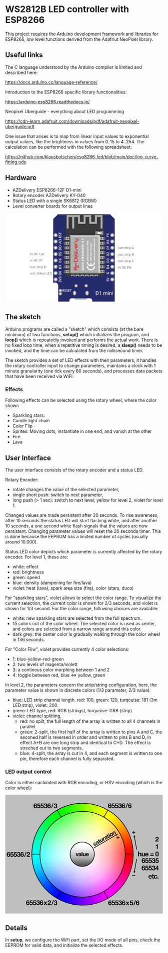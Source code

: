 # WS2812B LED controller with ESP8266

This project requires the Arduino development framework and libraries for ESP8266, low level functions derived from the Adafriut NeoPixel library.

## Useful links

The C language understood by the Arduino compiler is limited and described here:

https://docs.arduino.cc/language-reference/

Introduction to the ESP8266 specific library functionalities:

https://arduino-esp8266.readthedocs.io/

Neopixel Uberguide - everything about LED programming

https://cdn-learn.adafruit.com/downloads/pdf/adafruit-neopixel-uberguide.pdf

One issue that arises is to map from linear input values to exponential output values, like the brightness in values from 0..15 to 4..254. The calculation can be performed with the following spreadsheet:

https://github.com/klausbotschen/esp8266-led/blob/main/doc/log-curve-fitting.ods

## Hardware

* AZDelivery ESP8266-12F D1-mini
* Rotary encoder AZDelivery KY-040
* Status LED with a single SK6812 (RGBW)
* Level converter boards for output lines

![Pinout of ESP8266 for this project](https://github.com/klausbotschen/esp8266-led/blob/main/doc/pin-useage-small.png)

## The sketch

Arduino programs are called a "sketch" which consists (at the bare minimum) of two functions, __setup()__ which initializes the program, and __loop()__ which is repeatedly invoked and performs the actual work. There is no fixed loop time; when a repetitive timing is desired, a __sleep()__ needs to be invoked, and the time can be calculated from the millisecond timer.

The sketch provides a set of LED effects with their parameters, it handles the rotary controller input to change parameters, maintains a clock with 1 minute granularity (one tick every 60 seconds), and processes data packets that have been received via WiFI.

### Effects

Following effects can be selected using the rotary wheel, where the color shown

* Sparkling stars:
* Candle light chain
* Color Flip
* Sprites: Moving dots, instantiate in one end, and vanish at the other
* Fire
* Lava

## User Interface

The user interface consists of the rotary encoder and a status LED.

Rotary Encoder:

* rotate changes the value of the selected parameter,
* single short push: switch to next parameter,
* long push (> 1 sec): switch to next level; yellow for level 2, violet for level 1.

Changed values are made persistent after 20 seconds. To rise awareness, after 10 seconds the status LED will start flashing white, and after another 10 seconds, a one second white flash signals that the values are now persistent. Changing parameter values will reset the 20 seconds timer. This is done because the EEPROM has a limited number of cycles (usually around 10.000).

Status LED color depicts which parameter is currently affected by the rotary encoder. For level 1, these are:

* white: effect
* red: brightness
* green: speed
* blue: density (dampening for fire/lava)
* violet: heat (lava), spark area size (fire), color (stars, duco)

For "sparkling stars", violet allows to select the color range. To visualize the current selection, the current color is shown for 2/3 seconds, and violet is shown for 1/3 second. For the color range, following choices are available:

* white: new sparkling stars are selected from the full spectrum.
* 15 colors out of the color wheel: The selected color is used as center, and colors are selected from a narrow range around this color.
* dark grey: the center color is gradually walking through the color wheel in 136 seconds.

For "Color Fliw", violet provides currently 4 color selections:

* 1: blue-yellow-red-green
* 2: two levels of magenta/violett
* 3: a continous color morphing between 1 and 2
* 4: toggle between red, blue <=> yellow, green

In level 2, the parameters concern the strip/string configuration, here, the parameter value is shown in discrete colors (1/3 parameter, 2/3 value):

* blue: LED strip channel length. red: 100, green: 120, turqouise: 181 (3m LED strip), violet: 200.
* green: LED type, red: RGB (strings), turquoise: GRB (strip).
* violet: channel splitting,
  * red: no split, the full length of the array is written to all 4 channels in parallel.
  * green: 2-split, the first half of the array is written to pins A and C, the seconed half is reversed in order and written to pins B and D, in effect A+B are one long strip and identical to C+D. The effect is streched out to two segments.
  * blue: 4-split, the array is cut in 4, and each segment is written to one pin, therefore each channel is fully separated.

### LED output control

Color is either caclulated with RGB encoding, or HSV encoding (which is the color wheel):

![HSV Color Wheel](https://github.com/klausbotschen/esp8266-led/blob/main/doc/leds_hsv-diagram-phillip_burges.png)


## Details

In __setup__, we configure the WiFi part, set the I/O mode of all pins, check the EEPROM for valid data, and initialize the selected effects.